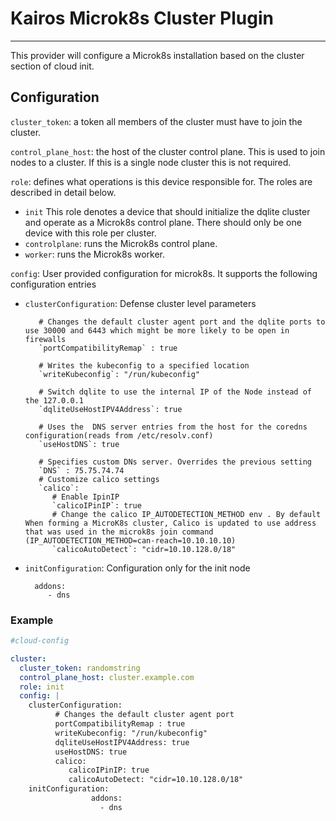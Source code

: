 # Kairos Microk8s Cluster Plugin

---

This provider will configure a Microk8s installation based on the cluster section of cloud init.

## Configuration

`cluster_token`: a token all members of the cluster must have to join the cluster.

`control_plane_host`: the host of the cluster control plane.  This is used to join nodes to a cluster.  If this is a single node cluster this is not required.

`role`: defines what operations is this device responsible for. The roles are described in detail below.
- `init` This role denotes a device that should initialize the dqlite cluster and operate as a Microk8s control plane.  There should only be one device with this role per cluster.
- `controlplane`: runs the Microk8s control plane.
- `worker`: runs the  Microk8s worker.

`config`: User provided configuration for microk8s. It supports the following configuration entries
 - `clusterConfiguration`: Defense cluster level parameters
 
          # Changes the default cluster agent port and the dqlite ports to use 30000 and 6443 which might be more likely to be open in firewalls
          `portCompatibilityRemap` : true
          
          # Writes the kubeconfig to a specified location
          `writeKubeconfig`: "/run/kubeconfig" 
          
          # Switch dqlite to use the internal IP of the Node instead of the 127.0.0.1 
          `dqliteUseHostIPV4Address`: true
          
          # Uses the  DNS server entries from the host for the coredns configuration(reads from /etc/resolv.conf)
          `useHostDNS`: true
          
          # Specifies custom DNs server. Overrides the previous setting
          `DNS` : 75.75.74.74
          # Customize calico settings
          `calico`: 
             # Enable IpinIP
             `calicoIPinIP`: true
             # Change the calico IP_AUTODETECTION_METHOD env . By default When forming a MicroK8s cluster, Calico is updated to use address that was used in the microk8s join command (IP_AUTODETECTION_METHOD=can-reach=10.10.10.10)
             `calicoAutoDetect`: "cidr=10.10.128.0/18"  
  -  `initConfiguration`: Configuration only for the init node

           addons:
              - dns

### Example
```yaml
#cloud-config

cluster:
  cluster_token: randomstring
  control_plane_host: cluster.example.com
  role: init
  config: |
    clusterConfiguration:
          # Changes the default cluster agent port 
          portCompatibilityRemap : true
          writeKubeconfig: "/run/kubeconfig"
          dqliteUseHostIPV4Address: true
          useHostDNS: true
          calico: 
             calicoIPinIP: true
             calicoAutoDetect: "cidr=10.10.128.0/18"
    initConfiguration:
                  addons:
                    - dns
